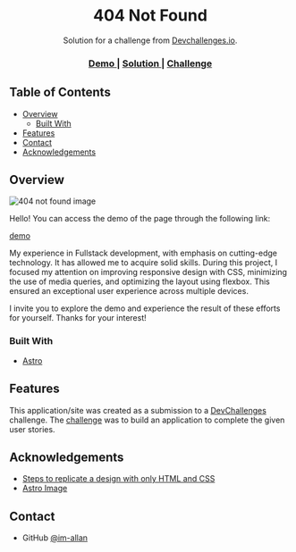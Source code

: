 <!-- Please update value in the {}  -->

<h1 align="center">404 Not Found</h1>

<div align="center">
   Solution for a challenge from  <a href="http://devchallenges.io" target="_blank">Devchallenges.io</a>.
</div>

<div align="center">
  <h3>
  <!-- TODO: Add domain -->
    <a href="https://error-404-devchallenges.netlify.app/">
      Demo
    </a>
    <span> | </span>
    <!-- TODO: Add url to the solution -->
    <a href="https://error-404-devchallenges.netlify.app/">
      Solution
    </a>
    <span> | </span>
    <a href="https://devchallenges.io/challenges/wBunSb7FPrIepJZAg0sY">
      Challenge
    </a>
  </h3>
</div>

<!-- TABLE OF CONTENTS -->

## Table of Contents

- [Overview](#overview)
  - [Built With](#built-with)
- [Features](#features)
- [Contact](#contact)
- [Acknowledgements](#acknowledgements)

<!-- OVERVIEW -->

## Overview

![404 not found image](https://hackmd.io/_uploads/rypUp0XJp.png)

Hello! You can access the demo of the page through the following link:

[demo](https://error-404-devchallenges.netlify.app/)

My experience in Fullstack development, with emphasis on cutting-edge technology. It has allowed me to acquire solid skills. During this project, I focused my attention on improving responsive design with CSS, minimizing the use of media queries, and optimizing the layout using flexbox. This ensured an exceptional user experience across multiple devices.

I invite you to explore the demo and experience the result of these efforts for yourself. Thanks for your interest!


### Built With

<!-- This section should list any major frameworks that you built your project using. Here are a few examples.-->

- [Astro](https://astro.build/)

## Features

This application/site was created as a submission to a [DevChallenges](https://devchallenges.io/challenges) challenge. The [challenge](https://devchallenges.io/challenges/wBunSb7FPrIepJZAg0sY) was to build an application to complete the given user stories.


## Acknowledgements

- [Steps to replicate a design with only HTML and CSS](https://devchallenges-blogs.web.app/how-to-replicate-design/)
- [Astro Image](https://docs.astro.build/es/guides/images/#img)
## Contact

- GitHub [@im-allan](https://github.com/im-allan)
